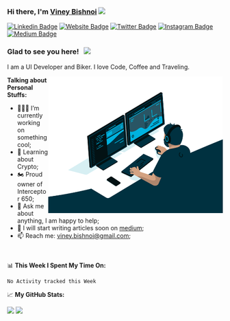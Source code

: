 ### Hi there, I'm <a href="https://gkassym.netlify.app" target="_blank">Viney Bishnoi</a> <img src="https://media.giphy.com/media/hvRJCLFzcasrR4ia7z/giphy.gif" width="25px">

[![Linkedin Badge](https://img.shields.io/badge/-LinkedIn-0e76a8?style=flat-square&logo=Linkedin&logoColor=white)](https://www.linkedin.com/in/viney-29/)
[![Website Badge](https://img.shields.io/badge/Website-3b5998?style=flat-square&logo=google-chrome&logoColor=white)](https://cssbird.com)
[![Twitter Badge](https://img.shields.io/badge/-Twitter-00acee?style=flat-square&logo=Twitter&logoColor=white)](https://twitter.com/viney_29)
[![Instagram Badge](https://img.shields.io/badge/-Instagram-e4405f?style=flat-square&logo=Instagram&logoColor=white)](https://www.instagram.com/viney_bishnoi/)
[![Medium Badge](https://img.shields.io/badge/medium-%2312100E.svg?&style=for-square&logo=medium&logoColor=white)](https://medium.com/@cssbird)

### Glad to see you here! &nbsp; ![](https://visitor-badge.glitch.me/badge?page_id=Viney29.viney29)

I am a UI Developer and Biker. I love Code, Coffee and Traveling.


<img align="right" alt="GIF" src="https://github.com/Viney29/viney29/blob/master/coding.gif?raw=true" width="408" height="318" />
  

**Talking about Personal Stuffs:**

- 👨🏻‍💻 I’m currently working on something cool;
- 🚀 Learning about Crypto;
- 🏍 Proud owner of Interceptor 650;
- 💬 Ask me about anything, I am happy to help;
- 📝 I will start writing articles soon on [medium](https://medium.com/@cssbird);
- 📫 Reach me: viney.bishnoi@gmail.com;

</br>

📊 **This Week I Spent My Time On:**
<!--START_SECTION:waka-->
```text
No Activity tracked this Week
```
<!--END_SECTION:waka-->


📈 **My GitHub Stats:**

<p>
  <img height="180em" src="https://github-readme-stats.vercel.app/api?username=Viney29&show_icons=true&hide_border=true&&count_private=true&include_all_commits=true" />
  <img height="180em" src="https://github-readme-stats.vercel.app/api/top-langs/?username=Viney29&exclude_repo=KNN-Image-Classification&show_icons=true&hide_border=true&layout=compact&langs_count=8"/>
</p>




